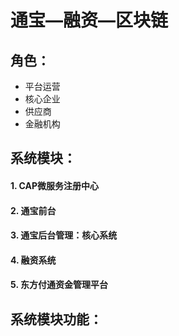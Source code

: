 # 通宝—融资—区块链

## 角色：

- 平台运营
- 核心企业
- 供应商
- 金融机构



## 系统模块：

#### 1. CAP微服务注册中心

#### 2. 通宝前台

#### 3. 通宝后台管理：核心系统

#### 4. 融资系统

#### 5. 东方付通资金管理平台



## 系统模块功能：

